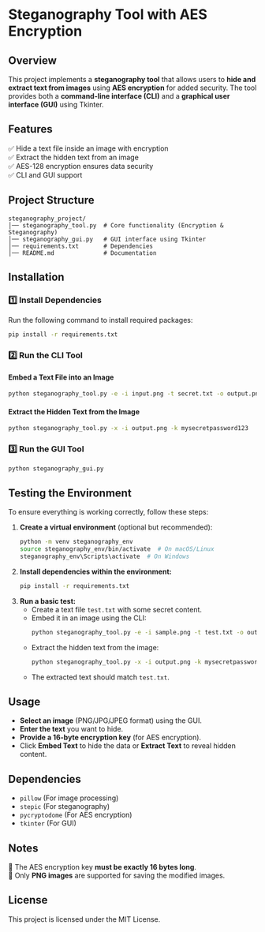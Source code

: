 # Steganography Tool with AES Encryption

## Overview
This project implements a **steganography tool** that allows users to **hide and extract text from images** using **AES encryption** for added security. The tool provides both a **command-line interface (CLI)** and a **graphical user interface (GUI)** using Tkinter.

## Features
✅ Hide a text file inside an image with encryption  
✅ Extract the hidden text from an image  
✅ AES-128 encryption ensures data security  
✅ CLI and GUI support  

## Project Structure
```
steganography_project/
│── steganography_tool.py  # Core functionality (Encryption & Steganography)
│── steganography_gui.py   # GUI interface using Tkinter
│── requirements.txt       # Dependencies
│── README.md              # Documentation
```

## Installation
### **1️⃣ Install Dependencies**
Run the following command to install required packages:
```bash
pip install -r requirements.txt
```

### **2️⃣ Run the CLI Tool**
#### **Embed a Text File into an Image**
```bash
python steganography_tool.py -e -i input.png -t secret.txt -o output.png -k mysecretpassword123
```
#### **Extract the Hidden Text from the Image**
```bash
python steganography_tool.py -x -i output.png -k mysecretpassword123
```

### **3️⃣ Run the GUI Tool**
```bash
python steganography_gui.py
```

## Testing the Environment
To ensure everything is working correctly, follow these steps:
1. **Create a virtual environment** (optional but recommended):
   ```bash
   python -m venv steganography_env
   source steganography_env/bin/activate  # On macOS/Linux
   steganography_env\Scripts\activate  # On Windows
   ```
2. **Install dependencies within the environment:**
   ```bash
   pip install -r requirements.txt
   ```
3. **Run a basic test:**
   - Create a text file `test.txt` with some secret content.
   - Embed it in an image using the CLI:
     ```bash
     python steganography_tool.py -e -i sample.png -t test.txt -o output.png -k mysecretpassword123
     ```
   - Extract the hidden text from the image:
     ```bash
     python steganography_tool.py -x -i output.png -k mysecretpassword123
     ```
   - The extracted text should match `test.txt`.

## Usage
- **Select an image** (PNG/JPG/JPEG format) using the GUI.
- **Enter the text** you want to hide.
- **Provide a 16-byte encryption key** (for AES encryption).
- Click **Embed Text** to hide the data or **Extract Text** to reveal hidden content.

## Dependencies
- `pillow` (For image processing)
- `stepic` (For steganography)
- `pycryptodome` (For AES encryption)
- `tkinter` (For GUI)

## Notes
🔹 The AES encryption key **must be exactly 16 bytes long**.  
🔹 Only **PNG images** are supported for saving the modified images.  

## License
This project is licensed under the MIT License.

